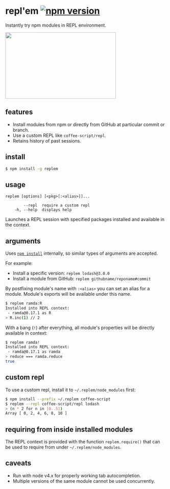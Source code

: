 # repl'em [![npm version](https://badge.fury.io/js/replem.svg)](https://www.npmjs.com/package/replem)

Instantly try npm modules in REPL environment.

<img src="https://raw.githubusercontent.com/raine/replem/media/term.png" width="346" height="207">

## features

- Install modules from npm or directly from GitHub at particular commit or branch.
- Use a custom REPL like `coffee-script/repl`.
- Retains history of past sessions.

## install

```sh
$ npm install -g replem
```

## usage

```
replem [options] [<pkg>[:<alias>]]...

        --repl  require a custom repl
    -h, --help  displays help
```

Launches a REPL session with specified packages installed and available in
the context.

## arguments

Uses [`npm install`](https://docs.npmjs.com/cli/install) internally, so
similar types of arguments are accepted.

For example:

- Install a specific version: `replem lodash@3.0.0`
- Install a module from GitHub: `replem githubname/reponame#commit`

By postfixing module's name with `:<alias>` you can set an alias for a
module. Module's exports will be available under this name.

```sh
$ replem ramda:R
Installed into REPL context:
 - ramda@0.17.1 as R
> R.inc(1) // 2
```

With a bang (`!`) after everything, all module's properties will be directly
available in context:

```sh
$ replem ramda!
Installed into REPL context:
 - ramda@0.17.1 as ramda
> reduce === ramda.reduce
true
```

## custom repl

To use a custom repl, install it to `~/.replem/node_modules` first:

```sh
$ npm install --prefix ~/.replem coffee-script
$ replem --repl coffee-script/repl lodash
> (n * 2 for n in [0..5])
Array [ 0, 2, 4, 6, 8, 10 ]
```

## requiring from inside installed modules

The REPL context is provided with the function `replem.require()` that can be
used to require from under `~/.replem/node_modules`.

## caveats

- Run with node v4.x for properly working tab autocompletion.
- Multiple versions of the same module cannot be used concurrently.
